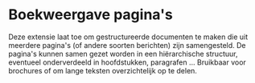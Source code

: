 # Boekweergave pagina's 

Deze extensie laat toe om gestructureerde documenten te maken die uit meerdere pagina's (of andere soorten berichten) zijn samengesteld. De pagina's kunnen samen gezet worden in een hiërarchische structuur, eventueel onderverdeeld in hoofdstukken, paragrafen ... Bruikbaar voor brochures of om lange teksten overzichtelijk op te delen.
	